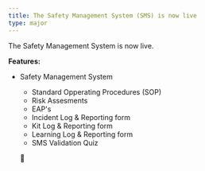 ```yaml
---
title: The Safety Management System (SMS) is now live
type: major
---
```


The Safety Management System is now live.

**Features:**

* Safety Management System
   * Standard Opperating Procedures (SOP)
   * Risk Assesments
   * EAP's
   * Incident Log & Reporting form
   * Kit Log & Reporting form
   * Learning Log & Reporting form
   * SMS Validation Quiz
   
   📕
